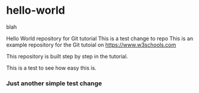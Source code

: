 # hello-world
blah

Hello World repository for Git tutorial
This is a test change to repo
This is an example repository for the Git tutoial on https://www.w3schools.com

This repository is built step by step in the tutorial.

  This is a test to see how easy this is.
  
###  Just another simple test change


